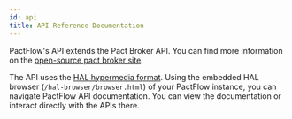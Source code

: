 ```yaml
---
id: api
title: API Reference Documentation
---
```


PactFlow's API extends the Pact Broker API. You can find more information on the [open-source pact broker site](https://docs.pact.io/pact_broker/advanced_topics/api_docs).

The API uses the [HAL hypermedia format](https://github.com/mikekelly/hal_specification/blob/master/hal_specification.md). Using the embedded HAL browser (`/hal-browser/browser.html`) of your PactFlow instance, you can navigate PactFlow API documentation. You can view the documentation or interact directly with the APIs there.